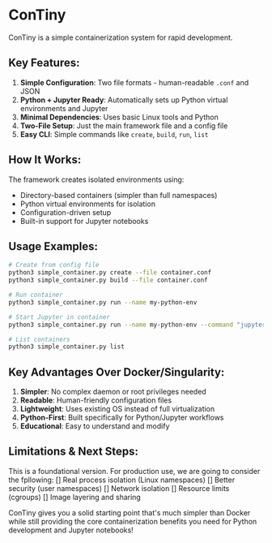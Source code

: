 # ConTiny
ConTiny is a simple containerization system for rapid development.

## Key Features:

1. **Simple Configuration**: Two file formats - human-readable `.conf` and JSON
2. **Python + Jupyter Ready**: Automatically sets up Python virtual environments and Jupyter
3. **Minimal Dependencies**: Uses basic Linux tools and Python
4. **Two-File Setup**: Just the main framework file and a config file
5. **Easy CLI**: Simple commands like `create`, `build`, `run`, `list`

## How It Works:

The framework creates isolated environments using:
- Directory-based containers (simpler than full namespaces)
- Python virtual environments for isolation
- Configuration-driven setup
- Built-in support for Jupyter notebooks

## Usage Examples:

```bash
# Create from config file
python3 simple_container.py create --file container.conf
python3 simple_container.py build --file container.conf

# Run container
python3 simple_container.py run --name my-python-env

# Start Jupyter in container
python3 simple_container.py run --name my-python-env --command "jupyter notebook --ip=0.0.0.0 --allow-root"

# List containers
python3 simple_container.py list
```

## Key Advantages Over Docker/Singularity:

1. **Simpler**: No complex daemon or root privileges needed
2. **Readable**: Human-friendly configuration files
3. **Lightweight**: Uses existing OS instead of full virtualization
4. **Python-First**: Built specifically for Python/Jupyter workflows
5. **Educational**: Easy to understand and modify

## Limitations & Next Steps:

This is a foundational version. For production use, we are going to consider the fpllowing:
[] Real process isolation (Linux namespaces)
[] Better security (user namespaces)
[] Network isolation
[] Resource limits (cgroups)
[] Image layering and sharing

ConTiny gives you a solid starting point that's much simpler than Docker while still providing the core containerization benefits you need for Python development and Jupyter notebooks!
